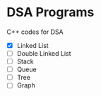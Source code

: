 # DSA Programs

C++ codes for DSA  

- [x] Linked List  
- [ ] Double Linked List  
- [ ] Stack  
- [ ] Queue  
- [ ] Tree
- [ ] Graph
